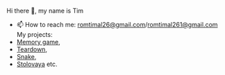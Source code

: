 Hi there 👋, my name is Tim
- 📫 How to reach me: romtimal26@gmail.com/romtimal261@gmail.com
  My projects:
- [Memory game](https://tim0n26.github.io/Memory-game/),
- [Teardown](https://tim0n26.github.io/Teardown/),
- [Snake](https://tim0n26.github.io/Snake/),
- [Stolovaya](https://tim0n26.github.io/Stolovaya/)
 etc.

<!--
**Tim0n26/Tim0n26** is a ✨ _special_ ✨ repository because its `README.md` (this file) appears on your GitHub profile.

Here are some ideas to get you started:

- 🔭 I’m currently working on ...
- 🌱 I’m currently learning ...
- 👯 I’m looking to collaborate on ...
- 🤔 I’m looking for help with ...
- 💬 Ask me about ...
- 📫 How to reach me: ...
- 😄 Pronouns: ...
- ⚡ Fun fact: ...
-->
